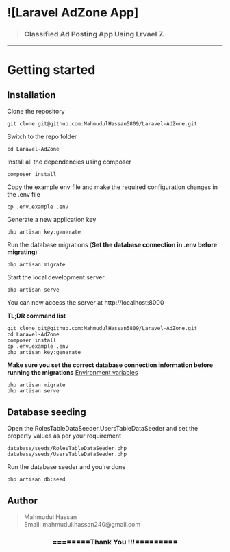 # ![Laravel AdZone App]

> ### Classified Ad Posting App Using Lrvael 7.



----------

# Getting started

## Installation


Clone the repository

    git clone git@github.com:MahmudulHassan5809/Laravel-AdZone.git

Switch to the repo folder

    cd Laravel-AdZone

Install all the dependencies using composer

    composer install

Copy the example env file and make the required configuration changes in the .env file

    cp .env.example .env

Generate a new application key

    php artisan key:generate

Run the database migrations (**Set the database connection in .env before migrating**)

    php artisan migrate

Start the local development server

    php artisan serve

You can now access the server at http://localhost:8000

**TL;DR command list**

    git clone git@github.com:MahmudulHassan5809/Laravel-AdZone.git
    cd Laravel-AdZone
    composer install
    cp .env.example .env
    php artisan key:generate


**Make sure you set the correct database connection information before running the migrations** [Environment variables](#environment-variables)

    php artisan migrate
    php artisan serve


## Database seeding
Open the RolesTableDataSeeder,UsersTableDataSeeder and set the property values as per your requirement

    database/seeds/RolesTableDataSeeder.php
    database/seeds/UsersTableDataSeeder.php

Run the database seeder and you're done

    php artisan db:seed


<h2>Author</h2>
<blockquote>
  Mahmudul Hassan<br>
  Email: mahmudul.hassan240@gmail.com
</blockquote>

<div align="center">
    <h3>========Thank You !!!=========</h3>
</div>
